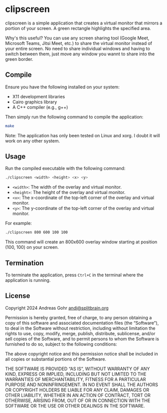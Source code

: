 # clipscreen

clipscreen is a simple application that creates a virtual monitor that mirrors a portion of your screen. A green rectangle highlights the specified area. 

Why's this useful? You can use any screen sharing tool (Google Meet, Microsoft Teams, Jitsi Meet, etc.) to share the virtual monitor instead of your entire screen. No need to share individual windows and having to switch between them, just move any window you wannt to share into the green border.

## Compile

Ensure you have the following installed on your system:

- X11 development libraries
- Cairo graphics library
- A C++ compiler (e.g., g++)

Then simply run the following command to compile the application:

```bash
make
```

Note: The application has only been tested on Linux and xorg. I doubt it will work on any other system.

## Usage

Run the compiled executable with the following command:

```bash
./clipscreen <width> <height> <x> <y>
```

- `<width>`: The width of the overlay and virtual monitor.
- `<height>`: The height of the overlay and virtual monitor.
- `<x>`: The x-coordinate of the top-left corner of the overlay and virtual monitor.
- `<y>`: The y-coordinate of the top-left corner of the overlay and virtual monitor.

For example:

```bash
./clipscreen 800 600 100 100
```

This command will create an 800x600 overlay window starting at position (100, 100) on your screen.

## Termination

To terminate the application, press `Ctrl+C` in the terminal where the application is running.

## License

Copyright 2024 Andreas Gohr <andi@splitbrain.org>

Permission is hereby granted, free of charge, to any person obtaining a copy of this software and associated documentation files (the “Software”), to deal in the Software without restriction, including without limitation the rights to use, copy, modify, merge, publish, distribute, sublicense, and/or sell copies of the Software, and to permit persons to whom the Software is furnished to do so, subject to the following conditions:

The above copyright notice and this permission notice shall be included in all copies or substantial portions of the Software.

THE SOFTWARE IS PROVIDED “AS IS”, WITHOUT WARRANTY OF ANY KIND, EXPRESS OR IMPLIED, INCLUDING BUT NOT LIMITED TO THE WARRANTIES OF MERCHANTABILITY, FITNESS FOR A PARTICULAR PURPOSE AND NONINFRINGEMENT. IN NO EVENT SHALL THE AUTHORS OR COPYRIGHT HOLDERS BE LIABLE FOR ANY CLAIM, DAMAGES OR OTHER LIABILITY, WHETHER IN AN ACTION OF CONTRACT, TORT OR OTHERWISE, ARISING FROM, OUT OF OR IN CONNECTION WITH THE SOFTWARE OR THE USE OR OTHER DEALINGS IN THE SOFTWARE.
